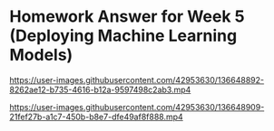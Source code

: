 # Homework Answer for Week 5 (Deploying Machine Learning Models)




https://user-images.githubusercontent.com/42953630/136648892-8262ae12-b735-4616-b12a-9597498c2ab3.mp4




https://user-images.githubusercontent.com/42953630/136648909-21fef27b-a1c7-450b-b8e7-dfe49af8f888.mp4

